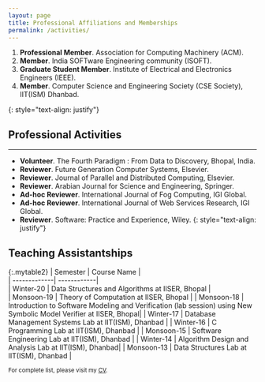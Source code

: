 ```yaml
---
layout: page
title: Professional Affiliations and Memberships
permalink: /activities/
---
```

<ol>
<li><strong>Professional Member</strong>. Association for Computing Machinery (ACM). </li>
<li><strong>Member</strong>. India SOFTware Engineering community (ISOFT). </li>
<li><strong>Graduate Student Member</strong>. Institute of Electrical and Electronics Engineers (IEEE). </li>
<li><strong>Member</strong>. Computer Science and Engineering Society (CSE Society), IIT(ISM) Dhanbad. </li>
</ol>{: style="text-align: justify"}

         
## Professional Activities
---
- **Volunteer**. The Fourth Paradigm : From Data to Discovery, Bhopal, India.
- **Reviewer**. Future Generation Computer Systems, Elsevier.
- **Reviewer**. Journal of Parallel and Distributed Computing, Elsevier.
- **Reviewer**. Arabian Journal for Science and Engineering, Springer.
- **Ad-hoc Reviewer**. International Journal of Fog Computing, IGI Global.
- **Ad-hoc Reviewer**. International Journal of Web Services Research, IGI Global.
- **Reviewer**. Software: Practice and Experience, Wiley.
{: style="text-align: justify"}


## Teaching Assistantships

{:.mytable2}
| Semester     | Course Name |                       
| -------------| ------------|   
| Winter-20    | Data Structures and Algorithms at IISER, Bhopal |  
| Monsoon-19   | Theory of Computation at IISER, Bhopal         | 
| Monsoon-18   | Introduction to Software Modeling and Verification (lab session) using New Symbolic Model Verifier at IISER, Bhopal|
| Winter-17    | Database Management Systems Lab at IIT(ISM), Dhanbad | 
| Winter-16    | C Programming Lab at IIT(ISM), Dhanbad               | 
| Monsoon-15   | Software Engineering Lab at IIT(ISM), Dhanbad      | 
| Winter-14    | Algorithm Design and Analysis Lab at IIT(ISM), Dhanbad| 
| Monsoon-13   | Data Structures Lab at IIT(ISM), Dhanbad   |  

<small> For complete list, please visit my <a target="_blank" href="https://github.com/SibaMishra/sibamishra.github.io/tree/master/assets/cv"><span style="text-align:right;font-size:15px;text-color:black;"></span><u>CV</u></a>.</small>

